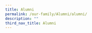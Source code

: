 ```yaml
---
title: Alumni
permalink: /our-family/Alumni/alumni/
description: ""
third_nav_title: Alumni
---
```

